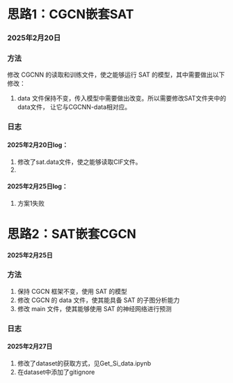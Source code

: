 # 思路1：CGCN嵌套SAT
### 2025年2月20日
### 方法
修改 CGCNN 的读取和训练文件，使之能够运行 SAT 的模型，其中需要做出以下修改：  
1. data 文件保持不变，传入模型中需要做出改变。所以需要修改SAT文件夹中的data文件，
让它与CGCNN-data相对应。




### 日志

#### 2025年2月20日log：
1.  修改了sat.data文件，使之能够读取CIF文件。
2. 

#### 2025年2月25日log：
1. 方案1失败

# 思路2：SAT嵌套CGCN
#### 2025年2月25日
### 方法
1. 保持 CGCN 框架不变，使用 SAT 的模型
2. 修改  CGCN 的 data 文件，使其能具备 SAT 的子图分析能力
3. 修改 main 文件，使其能够使用 SAT 的神经网络进行预测

### 日志
#### 2025年2月27日
1. 修改了dataset的获取方式，见Get_Si_data.ipynb
2. 在dataset中添加了gitignore